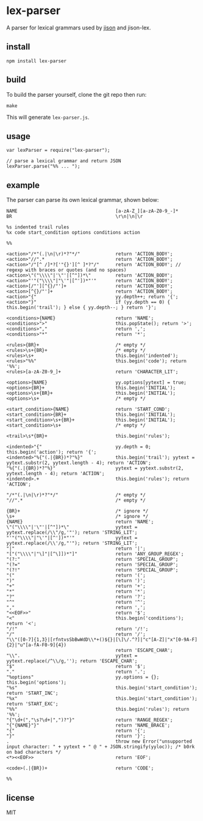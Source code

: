 # lex-parser

A parser for lexical grammars used by [jison](http://jison.org) and jison-lex.

## install

    npm install lex-parser

## build

To build the parser yourself, clone the git repo then run:

    make

This will generate `lex-parser.js`.

## usage

    var lexParser = require("lex-parser");

    // parse a lexical grammar and return JSON
    lexParser.parse("%% ... ");

## example

The parser can parse its own lexical grammar, shown below:

    NAME                                    [a-zA-Z_][a-zA-Z0-9_-]*
    BR                                      \r\n|\n|\r

    %s indented trail rules
    %x code start_condition options conditions action

    %%

    <action>"/*"(.|\n|\r)*?"*/"             return 'ACTION_BODY';
    <action>"//".*                          return 'ACTION_BODY';
    <action>"/"[^ /]*?['"{}'][^ ]*?"/"      return 'ACTION_BODY'; // regexp with braces or quotes (and no spaces)
    <action>\"("\\\\"|'\"'|[^"])*\"         return 'ACTION_BODY';
    <action>"'"("\\\\"|"\'"|[^'])*"'"       return 'ACTION_BODY';
    <action>[/"'][^{}/"']+                  return 'ACTION_BODY';
    <action>[^{}/"']+                       return 'ACTION_BODY';
    <action>"{"                             yy.depth++; return '{';
    <action>"}"                             if (yy.depth == 0) { this.begin('trail'); } else { yy.depth--; } return '}';

    <conditions>{NAME}                      return 'NAME';
    <conditions>">"                         this.popState(); return '>';
    <conditions>","                         return ',';
    <conditions>"*"                         return '*';

    <rules>{BR}+                            /* empty */
    <rules>\s+{BR}+                         /* empty */
    <rules>\s+                              this.begin('indented');
    <rules>"%%"                             this.begin('code'); return '%%';
    <rules>[a-zA-Z0-9_]+                    return 'CHARACTER_LIT';

    <options>{NAME}                         yy.options[yytext] = true;
    <options>{BR}+                          this.begin('INITIAL');
    <options>\s+{BR}+                       this.begin('INITIAL');
    <options>\s+                            /* empty */

    <start_condition>{NAME}                 return 'START_COND';
    <start_condition>{BR}+                  this.begin('INITIAL');
    <start_condition>\s+{BR}+               this.begin('INITIAL');
    <start_condition>\s+                    /* empty */

    <trail>\s*{BR}+                         this.begin('rules');

    <indented>"{"                           yy.depth = 0; this.begin('action'); return '{';
    <indented>"%{"(.|{BR})*?"%}"            this.begin('trail'); yytext = yytext.substr(2, yytext.length - 4); return 'ACTION';
    "%{"(.|{BR})*?"%}"                      yytext = yytext.substr(2, yytext.length - 4); return 'ACTION';
    <indented>.+                            this.begin('rules'); return 'ACTION';

    "/*"(.|\n|\r)*?"*/"                     /* empty */
    "//".*                                  /* empty */

    {BR}+                                   /* ignore */
    \s+                                     /* ignore */
    {NAME}                                  return 'NAME';
    \"("\\\\"|'\"'|[^"])*\"                 yytext = yytext.replace(/\\"/g,'"'); return 'STRING_LIT';
    "'"("\\\\"|"\'"|[^'])*"'"               yytext = yytext.replace(/\\'/g,"'"); return 'STRING_LIT';
    "|"                                     return '|';
    "["("\\\\"|"\]"|[^\]])*"]"              return 'ANY_GROUP_REGEX';
    "(?:"                                   return 'SPECIAL_GROUP';
    "(?="                                   return 'SPECIAL_GROUP';
    "(?!"                                   return 'SPECIAL_GROUP';
    "("                                     return '(';
    ")"                                     return ')';
    "+"                                     return '+';
    "*"                                     return '*';
    "?"                                     return '?';
    "^"                                     return '^';
    ","                                     return ',';
    "<<EOF>>"                               return '$';
    "<"                                     this.begin('conditions'); return '<';
    "/!"                                    return '/!';
    "/"                                     return '/';
    "\\"([0-7]{1,3}|[rfntvsSbBwWdD\\*+()${}|[\]\/.^?]|"c"[A-Z]|"x"[0-9A-F]{2}|"u"[a-fA-F0-9]{4})
                                            return 'ESCAPE_CHAR';
    "\\".                                   yytext = yytext.replace(/^\\/g,''); return 'ESCAPE_CHAR';
    "$"                                     return '$';
    "."                                     return '.';
    "%options"                              yy.options = {}; this.begin('options');
    "%s"                                    this.begin('start_condition'); return 'START_INC';
    "%x"                                    this.begin('start_condition'); return 'START_EXC';
    "%%"                                    this.begin('rules'); return '%%';
    "{"\d+(","\s?\d+|",")?"}"               return 'RANGE_REGEX';
    "{"{NAME}"}"                            return 'NAME_BRACE';
    "{"                                     return '{';
    "}"                                     return '}';
    .                                       throw new Error("unsupported input character: " + yytext + " @ " + JSON.stringify(yyloc)); /* b0rk on bad characters */
    <*><<EOF>>                              return 'EOF';

    <code>(.|{BR})+                         return 'CODE';

    %%

## license

MIT

